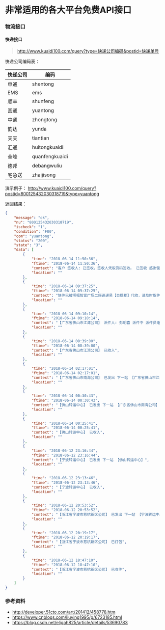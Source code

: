 [//]:# (2018/6/28 12:38|API|https://images.weserv.nl/?url=https://i0.hdslb.com/bfs/article/207b05ca4290122ac8ea5ef64c880a7ac4e264d6.png)
# 非常适用的各大平台免费API接口

### 物流接口

#### 快递接口

> http://www.kuaidi100.com/query?type=快递公司编码&postid=快递单号

快递公司编码表：

快递公司 | 编码
---|---
申通|shentong
EMS|ems
顺丰|shunfeng
圆通|yuantong
中通|zhongtong
韵达|yunda
天天|tiantian
汇通|huitongkuaidi
全峰|quanfengkuaidi
德邦|debangwuliu
宅急送|zhaijisong

演示例子：
http://www.kuaidi100.com/query?postid=800125432030318719&type=yuantong

返回结果：
```json
{
    "message": "ok",
    "nu": "800125432030318719",
    "ischeck": "1",
    "condition": "F00",
    "com": "yuantong",
    "status": "200",
    "state": "3",
    "data": [
        {
            "time": "2018-06-14 11:50:36",
            "ftime": "2018-06-14 11:50:36",
            "context": "客户 签收人: 已签收，签收人凭取货码签收。 已签收 感谢使用圆通速递，期待再次为您服务",
            "location": ""
        },
        {
            "time": "2018-06-14 09:37:25",
            "ftime": "2018-06-14 09:37:25",
            "context": "快件已被明福智富广场二座速递易【自提柜】代收，请及时取件。有问题请联系派件员15295855857",
            "location": ""
        },
        {
            "time": "2018-06-14 09:10:14",
            "ftime": "2018-06-14 09:10:14",
            "context": "【广东省佛山市江湾公司】 派件人: 彭明喜 派件中 派件员电话15295855857",
            "location": ""
        },
        {
            "time": "2018-06-14 08:39:00",
            "ftime": "2018-06-14 08:39:00",
            "context": "【广东省佛山市江湾公司】 已收入",
            "location": ""
        },
        {
            "time": "2018-06-14 02:17:01",
            "ftime": "2018-06-14 02:17:01",
            "context": "【广东省佛山市南海公司】 已发出 下一站 【广东省佛山市江湾公司】",
            "location": ""
        },
        {
            "time": "2018-06-14 00:30:43",
            "ftime": "2018-06-14 00:30:43",
            "context": "【佛山转运中心】 已发出 下一站 【广东省佛山市南海公司】",
            "location": ""
        },
        {
            "time": "2018-06-14 00:25:41",
            "ftime": "2018-06-14 00:25:41",
            "context": "【佛山转运中心】 已收入",
            "location": ""
        },
        {
            "time": "2018-06-12 23:16:44",
            "ftime": "2018-06-12 23:16:44",
            "context": "【宁波转运中心】 已发出 下一站 【佛山转运中心】",
            "location": ""
        },
        {
            "time": "2018-06-12 23:13:46",
            "ftime": "2018-06-12 23:13:46",
            "context": "【宁波转运中心】 已收入",
            "location": ""
        },
        {
            "time": "2018-06-12 20:53:52",
            "ftime": "2018-06-12 20:53:52",
            "context": "【浙江省宁波市慈杭新区公司】 已发出 下一站 【宁波转运中心】",
            "location": ""
        },
        {
            "time": "2018-06-12 20:19:17",
            "ftime": "2018-06-12 20:19:17",
            "context": "【浙江省宁波市慈杭新区公司】 已打包",
            "location": ""
        },
        {
            "time": "2018-06-12 18:47:10",
            "ftime": "2018-06-12 18:47:10",
            "context": "【浙江省宁波市慈杭新区公司】 已收件",
            "location": ""
        }
    ]
}
```

### 参考资料
- http://developer.51cto.com/art/201412/458778.htm
- https://www.cnblogs.com/liuying1995/p/6723185.html
- https://blog.csdn.net/eligah825/article/details/53690783
